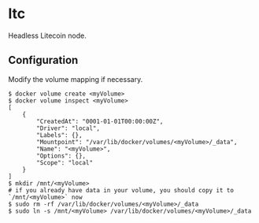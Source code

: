 # ltc

Headless Litecoin node.

## Configuration

Modify the volume mapping if necessary.

```
$ docker volume create <myVolume>
$ docker volume inspect <myVolume>
[
    {
        "CreatedAt": "0001-01-01T00:00:00Z",
        "Driver": "local",
        "Labels": {},
        "Mountpoint": "/var/lib/docker/volumes/<myVolume>/_data",
        "Name": "<myVolume>",
        "Options": {},
        "Scope": "local"
    }
]
$ mkdir /mnt/<myVolume>
# if you already have data in your volume, you should copy it to `/mnt/<myVolume>` now
$ sudo rm -rf /var/lib/docker/volumes/<myVolume>/_data
$ sudo ln -s /mnt/<myVolume> /var/lib/docker/volumes/<myVolume>/_data
```
